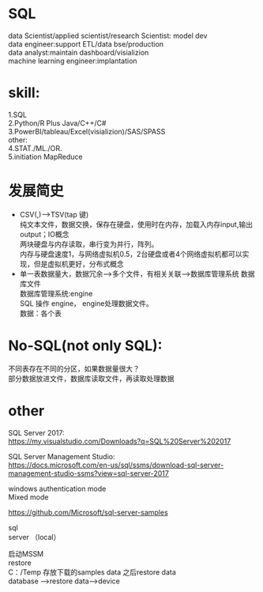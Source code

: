 # SQL   
data Scientist/applied scientist/research Scientist: model dev  
data engineer:support ETL/data bse/production  
data analyst:maintain dashboard/visializion  
machine learning engineer:implantation  

# skill:  
1.SQL  
2.Python/R    Plus Java/C++/C#  
3.PowerBI/tableau/Excel(visializion)/SAS/SPASS  
other:  
4.STAT./ML./OR.  
5.initiation MapReduce  

# 发展简史  
* CSV(,)-->TSV(tap 键)   
  纯文本文件，数据交换，保存在硬盘，使用时在内存，加载入内存input,输出output；IO概念    
  两块硬盘与内存读取，串行变为并行，阵列。  
  内存与硬盘速度1，与网络虚拟机0.5，2台硬盘或者4个网络虚拟机都可以实现，但是虚拟机更好，分布式概念  
* 单一表数据量大，数据冗余-->多个文件，有相关关联-->数据库管理系统  数据库文件  
  数据库管理系统:engine  
  SQL 操作 engine， engine处理数据文件。  
  数据：各个表  

# No-SQL(not only SQL):  
不同表存在不同的分区，如果数据量很大？  
部分数据放进文件，数据库读取文件，再读取处理数据  

# other  
SQL Server 2017:  
https://my.visualstudio.com/Downloads?q=SQL%20Server%202017  

SQL Server Management Studio:  
https://docs.microsoft.com/en-us/sql/ssms/download-sql-server-management-studio-ssms?view=sql-server-2017  


windows authentication mode  
Mixed mode  


https://github.com/Microsoft/sql-server-samples  

sql  
server （local）  

启动MSSM  
restore    
C：/Temp  存放下载的samples data 之后restore data  
database -->restore data-->device  
